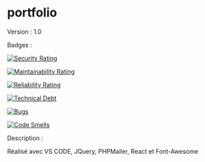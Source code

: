 # portfolio
Version : 1.0

Badges :

[![Security Rating](https://sonarcloud.io/api/project_badges/measure?project=darki0ni_portfolio&metric=security_rating)](https://sonarcloud.io/summary/new_code?id=darki0ni_portfolio)

[![Maintainability Rating](https://sonarcloud.io/api/project_badges/measure?project=darki0ni_portfolio&metric=sqale_rating)](https://sonarcloud.io/summary/new_code?id=darki0ni_portfolio)

[![Reliability Rating](https://sonarcloud.io/api/project_badges/measure?project=darki0ni_portfolio&metric=reliability_rating)](https://sonarcloud.io/summary/new_code?id=darki0ni_portfolio)

[![Technical Debt](https://sonarcloud.io/api/project_badges/measure?project=darki0ni_portfolio&metric=sqale_index)](https://sonarcloud.io/summary/new_code?id=darki0ni_portfolio)

[![Bugs](https://sonarcloud.io/api/project_badges/measure?project=darki0ni_portfolio&metric=bugs)](https://sonarcloud.io/summary/new_code?id=darki0ni_portfolio)

[![Code Smells](https://sonarcloud.io/api/project_badges/measure?project=darki0ni_portfolio&metric=code_smells)](https://sonarcloud.io/summary/new_code?id=darki0ni_portfolio)

Description :

Réalisé avec VS CODE, JQuery, PHPMailer, React et Font-Awesome